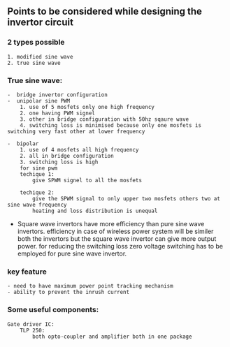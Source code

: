 ## Points to be considered while designing the invertor circuit

### 2 types possible
	1. modified sine wave
	2. true sine wave

### True sine wave:
	-  bridge invertor configuration
	-  unipolar sine PWM 
		1. use of 5 mosfets only one high frequency
		2. one having PWM signel
		3. other in bridge configuration with 50hz sqaure wave
		4. switching loss is minimised because only one mosfets is switching very fast other at lower frequency
	
	-  bipolar
		1. use of 4 mosfets all high frequency
		2. all in bridge configuration 
		3. switching loss is high
		for sine pwm
		techique 1:
			give SPWM signel to all the mosfets
		
		techique 2:
			give the SPWM signal to only upper two mosfets others two at sine wave frequency
			heating and loss distribution is unequal

- Square wave invertors have more efficiency than pure sine wave invertors.	
	efficiency in case of wireless power system will be similer both the invertors but the square wave invertor can give more output power.
	for reducing the switching loss zero voltage switching has to be employed for pure sine wave invertor.
	
### key feature
	- need to have maximum power point tracking mechanism
	- ability to prevent the inrush current 

### Some useful components:
	Gate driver IC:
		TLP 250:
			both opto-coupler and amplifier both in one package
		
	

